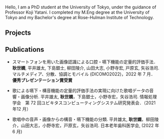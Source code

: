 Hello, I am a PhD student at the University of Tokyo, under the guidance of Professor Koji Yatani. I completed my M.Eng degree at the University of Tokyo and my Bachelor's degree at Rose-Hulman Institute of Technology.

## Projects

## Publications
- スマートフォンを用いた画像認識による口腔・嚥下機能の定量的評価手法． **耿世嫻**, 平井雄太, 下島銀士, 柳田陵介, 山田大志, 小野寺宏, 戸原玄, 矢谷浩司. マルチメディア、分散、協調とモバイル (DICOMO2022)，2022 年 7 月．**優秀プレゼンテーション賞受賞**

- 歌による嚥下・構音機能の定量的評価手法の実現に向けた歌唱データの音響・画像分析. 平井雄太, **耿世嫻**，下島銀士，小野寺宏，矢谷浩司. 情報処理学会　第 72 回ユビキタスコンピューティングシステム研究発表会．（2021年12 月）

- 歌唱中の音声・画像からの構音・嚥下機能の分類. 平井雄太, **耿世嫻**，柳田陵介，山田大志，小野寺宏，戸原玄，矢谷浩司. 日本老年歯科医学会, (2022 年 6 月)
